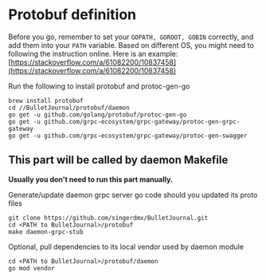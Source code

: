 # Protobuf definition

Before you go, remember to set your `GOPATH, GOROOT, GOBIN` correctly, and add them into your `PATH` variable. Based on different OS, you might need to following the instruction online. Here is an example: [https://stackoverflow.com/a/61082200/10837458](https://stackoverflow.com/a/61082200/10837458)

Run the following to install protobuf and protoc-gen-go
```
brew install protobuf
cd //BulletJournal/protobuf/daemon
go get -u github.com/golang/protobuf/protoc-gen-go
go get -u github.com/grpc-ecosystem/grpc-gateway/protoc-gen-grpc-gateway
go get -u github.com/grpc-ecosystem/grpc-gateway/protoc-gen-swagger
```

## This part will be called by daemon Makefile
**Usually you don't need to run this part manually.**

Generate/update daemon grpc server go code should you updated its proto files
```
git clone https://github.com/singerdmx/BulletJournal.git
cd <PATH to BulletJournal>/protobuf
make daemon-grpc-stub
```

Optional, pull dependencies to its local vendor used by daemon module
```
cd <PATH to BulletJournal>/protobuf/daemon
go mod vendor
```
